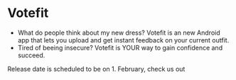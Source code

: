 # Votefit
- What do people think about my new dress?
Votefit is an new Android app that lets you upload and get instant feedback on your current outfit. 
- Tired of beeing insecure? 
Votefit is YOUR way to gain confidence and succeed. 

Release date is scheduled to be on 1. February, check us out


